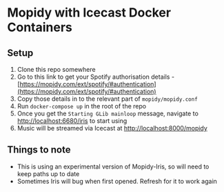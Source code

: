 # Mopidy with Icecast Docker Containers

## Setup

1. Clone this repo somewhere
2. Go to this link to get your Spotify authorisation details - [https://mopidy.com/ext/spotify/#authentication](https://mopidy.com/ext/spotify/#authentication)
3. Copy those details in to the relevant part of `mopidy/mopidy.conf`
4. Run `docker-compose up` in the root of the repo
5. Once you get the `Starting GLib mainloop` message, navigate to [http://localhost:6680/iris](http://localhost:6680/iris) to start using
6. Music will be streamed via Icecast at [http://localhost:8000/mopidy](http://localhost:8000/mopidy)

## Things to note

- This is using an experimental version of Mopidy-Iris, so will need to keep paths up to date
- Sometimes Iris will bug when first opened. Refresh for it to work again
